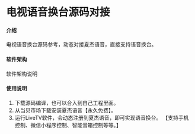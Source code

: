 # 电视语音换台源码对接

#### 介绍
电视语音换台源码参考，动态对接夏杰语音，直接支持语音换台。

#### 软件架构
软件架构说明


#### 使用说明

1.  下载源码编译，也可以合入到自己工程里面。
2.  从当贝市场下载安装夏杰语音【永久免费】。
3.  运行LiveTV软件，会动态注册到夏杰语音，即可实现语音换台。
【支持手机控制、微信小程序控制、智能音箱控制等等。】

